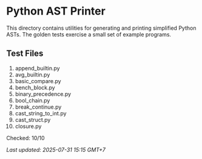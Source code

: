 # Python AST Printer

This directory contains utilities for generating and printing simplified
Python ASTs. The golden tests exercise a small set of example programs.

## Test Files

1. append_builtin.py
2. avg_builtin.py
3. basic_compare.py
4. bench_block.py
5. binary_precedence.py
6. bool_chain.py
7. break_continue.py
8. cast_string_to_int.py
9. cast_struct.py
10. closure.py

Checked: 10/10

_Last updated: 2025-07-31 15:15 GMT+7_
